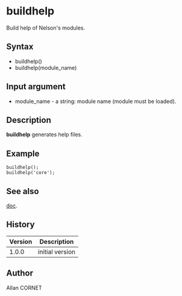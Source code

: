 

# buildhelp

Build help of Nelson's modules.

## Syntax

- buildhelp()
- buildhelp(module_name)

## Input argument

 - module_name - a string: module name (module must be loaded).

## Description


  <p><b>buildhelp</b> generates help files.</p>


## Example

```Nelson
buildhelp();
buildhelp('core');
```

## See also

[doc](../help_browser/doc.md).
## History

|Version|Description|
|------|------|
|1.0.0|initial version|


## Author

Allan CORNET



